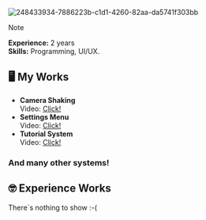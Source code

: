 ![248433934-7886223b-c1d1-4260-82aa-da5741f303bb](https://github.com/0x800A001E/Portfolio/blob/a23e708bd5528d2ddff95cf39a0e0f0ae649a16a/portfolio.png)
> [!Note]
> **Experience:** 2 years<br>
> **Skills:** Programming, UI/UX.

## 🖥️ My Works

 - **Camera Shaking**<br>
Video: [Click!](https://i.imgur.com/BuyIHhr.mp4)
 - **Settings Menu**<br>
Video: [Click!](https://i.imgur.com/LZUEFMo.mp4)
 - **Tutorial System**<br>
Video: [Click!](https://i.imgur.com/DG7JTPT.mp4)<br>
### And many other systems!

## 🤓 Experience Works
There`s nothing to show :-(

